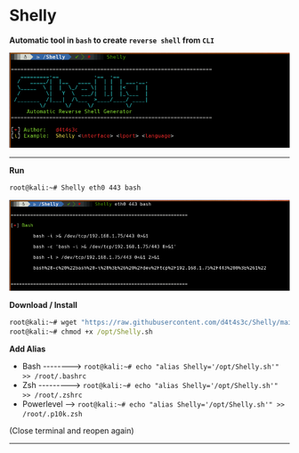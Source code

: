 # Shelly

**Automatic tool in `bash` to create `reverse shell` from `CLI`**

![](/001.png)

---

**Run**
```cmd
root@kali:~# Shelly eth0 443 bash
```

![](/002.png)

**Download / Install**
```cmd
root@kali:~# wget "https://raw.githubusercontent.com/d4t4s3c/Shelly/main/Shelly.sh" -O /opt/Shelly.sh
root@kali:~# chmod +x /opt/Shelly.sh
```

**Add Alias**
- Bash --------> `root@kali:~# echo "alias Shelly='/opt/Shelly.sh'" >> /root/.bashrc`
- Zsh ---------> `root@kali:~# echo "alias Shelly='/opt/Shelly.sh'" >> /root/.zshrc`
- Powerlevel --> `root@kali:~# echo "alias Shelly='/opt/Shelly.sh'" >> /root/.p10k.zsh`

(Close terminal and reopen again)

---
